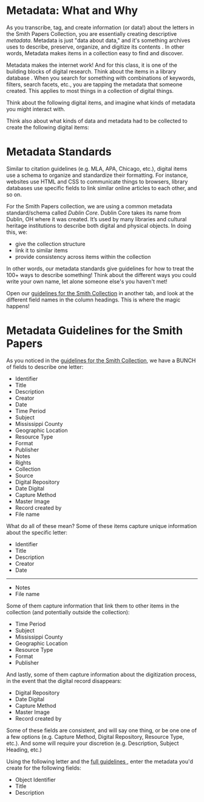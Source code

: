 # Metadata: What and Why

As you transcribe, tag, and create information (or data!) about the letters in the Smith Papers Collection, you are essentially creating descriptive _metadata_. Metadata is just "data about data," and it's something archives uses to describe, preserve, organize, and digitize its contents <!--link to https://dictionary.archivists.org/entry/metadata.html-->. In other words, Metadata makes items in a collection easy to find and discover.

Metadata makes the internet work! And for this class, it is one of the building blocks of digital research. Think about the items in a library database <!--insert screenshot-->. When you search for something with combinations of keywords, filters, search facets, etc., you are tapping the metadata that someone created. This applies to most things in a collection of digital things.

Think about the following digital items, and imagine what kinds of metadata you might interact with.

<!--image of twitter feed-->
<!--html of website-->
<!--spreadsheet-->

Think also about what kinds of data and metadata had to be collected to create the following digital items:
<!--omeka website-->
<!--image of website of videos-->

<!--assessment that includes image of a letter and some multiple choice about what metadata could be derived from it. Choices (all of which are possible answers): date, creator, item type, description, record created by, date digitized-->

# Metadata Standards

Similar to citation guidelines (e.g. MLA, APA, Chicago, etc.), digital items use a schema to organize and standardize their formatting. For instance, websites use HTML and CSS to communicate things to browsers, library databases use specific fields to link similar online articles to each other, and so on. 

For the Smith Papers collection, we are using a common metadata standard/schema called _Dublin Core_. Dublin Core takes its name from Dublin, OH where it was created. It’s used by many libraries and cultural heritage institutions to describe both digital and physical objects. In doing this, we: 
* give the collection structure
* link it to similar items
* provide consistency across items within the collection

In other words, our metadata standards give guidelines for how to treat the 100+ ways to describe something! Think about the different ways you could write your own name, let alone someone else's you haven't met!

<!--insert screenshot of different ways to write Christine's and Martha's names from https://drive.google.com/file/d/1aMrnK3PQau6O873UUan9gQGu_Dkk1pd4/view?usp=sharing -->

Open our <a href="https://drive.google.com/file/d/16VIQ4KxbBbFnjnrbgR-Uv1t1H0_xSgWG/view?usp=sharing"> guidelines for the Smith Collection</a> in another tab, and look at the different field names in the column headings. This is where the magic happens!

# Metadata Guidelines for the Smith Papers

As you noticed in the <a href="https://drive.google.com/file/d/16VIQ4KxbBbFnjnrbgR-Uv1t1H0_xSgWG/view?usp=sharing"> guidelines for the Smith Collection</a>, we have a BUNCH of fields to describe one letter:

<!--make this a table later, or color code so it will correspond to sections following-->
* Identifier
* Title
* Description
* Creator
* Date
* Time Period
* Subject
* Mississippi County
* Geographic Location
* Resource Type
* Format
* Publisher
* Notes
* Rights
* Collection
* Source
* Digital Repository
* Date Digital
* Capture Method
* Master Image
* Record created by
* File name

What do all of these mean? Some of these items capture unique information about the specific letter:
* Identifier 
* Title
* Description
* Creator
* Date
<hr>

* Notes
* File name

Some of them capture information that link them to other items in the collection (and potentially outside the collection):
* Time Period
* Subject
* Mississippi County
* Geographic Location
* Resource Type
* Format
* Publisher

And lastly, some of them capture information about the digitization process, in the event that the digital record disappears:
* Digital Repository
* Date Digital
* Capture Method
* Master Image
* Record created by

Some of these fields are consistent, and will say one thing, or be one one of a few options (e.g. Capture Method, Digital Repository, Resource Type, etc.). And some will require your discretion (e.g. Description, Subject Heading, etc.)

Using the following letter and the <a href="https://drive.google.com/file/d/16VIQ4KxbBbFnjnrbgR-Uv1t1H0_xSgWG/view?usp=sharing"> full guidelines </a>, enter the metadata you'd create for the following fields:

* Object Identifier
* Title 
* Description
<!--add more of these-->

<!--screenshot or link to letter...which one?-->
<!--include "right" answers-->